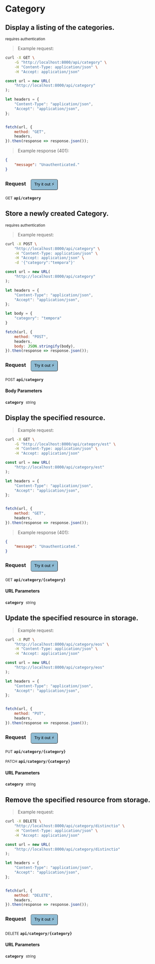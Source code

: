 # Category


## Display a listing of the categories.

<small class="badge badge-darkred">requires authentication</small>



> Example request:

```bash
curl -X GET \
    -G "http://localhost:8000/api/category" \
    -H "Content-Type: application/json" \
    -H "Accept: application/json"
```

```javascript
const url = new URL(
    "http://localhost:8000/api/category"
);

let headers = {
    "Content-Type": "application/json",
    "Accept": "application/json",
};


fetch(url, {
    method: "GET",
    headers,
}).then(response => response.json());
```


> Example response (401):

```json
{
    "message": "Unauthenticated."
}
```
<div id="execution-results-GETapi-category" hidden>
    <blockquote>Received response<span id="execution-response-status-GETapi-category"></span>:</blockquote>
    <pre class="json"><code id="execution-response-content-GETapi-category"></code></pre>
</div>
<div id="execution-error-GETapi-category" hidden>
    <blockquote>Request failed with error:</blockquote>
    <pre><code id="execution-error-message-GETapi-category"></code></pre>
</div>
<form id="form-GETapi-category" data-method="GET" data-path="api/category" data-authed="1" data-hasfiles="0" data-headers='{"Content-Type":"application\/json","Accept":"application\/json"}' onsubmit="event.preventDefault(); executeTryOut('GETapi-category', this);">
<h3>
    Request&nbsp;&nbsp;&nbsp;
        <button type="button" style="background-color: #8fbcd4; padding: 5px 10px; border-radius: 5px; border-width: thin;" id="btn-tryout-GETapi-category" onclick="tryItOut('GETapi-category');">Try it out ⚡</button>
    <button type="button" style="background-color: #c97a7e; padding: 5px 10px; border-radius: 5px; border-width: thin;" id="btn-canceltryout-GETapi-category" onclick="cancelTryOut('GETapi-category');" hidden>Cancel</button>&nbsp;&nbsp;
    <button type="submit" style="background-color: #6ac174; padding: 5px 10px; border-radius: 5px; border-width: thin;" id="btn-executetryout-GETapi-category" hidden>Send Request 💥</button>
    </h3>
<p>
<small class="badge badge-green">GET</small>
 <b><code>api/category</code></b>
</p>
<p>
<label id="auth-GETapi-category" hidden>Authorization header: <b><code>Bearer </code></b><input type="text" name="Authorization" data-prefix="Bearer " data-endpoint="GETapi-category" data-component="header"></label>
</p>
</form>


## Store a newly created Category.

<small class="badge badge-darkred">requires authentication</small>



> Example request:

```bash
curl -X POST \
    "http://localhost:8000/api/category" \
    -H "Content-Type: application/json" \
    -H "Accept: application/json" \
    -d '{"category":"tempora"}'

```

```javascript
const url = new URL(
    "http://localhost:8000/api/category"
);

let headers = {
    "Content-Type": "application/json",
    "Accept": "application/json",
};

let body = {
    "category": "tempora"
}

fetch(url, {
    method: "POST",
    headers,
    body: JSON.stringify(body),
}).then(response => response.json());
```


<div id="execution-results-POSTapi-category" hidden>
    <blockquote>Received response<span id="execution-response-status-POSTapi-category"></span>:</blockquote>
    <pre class="json"><code id="execution-response-content-POSTapi-category"></code></pre>
</div>
<div id="execution-error-POSTapi-category" hidden>
    <blockquote>Request failed with error:</blockquote>
    <pre><code id="execution-error-message-POSTapi-category"></code></pre>
</div>
<form id="form-POSTapi-category" data-method="POST" data-path="api/category" data-authed="1" data-hasfiles="0" data-headers='{"Content-Type":"application\/json","Accept":"application\/json"}' onsubmit="event.preventDefault(); executeTryOut('POSTapi-category', this);">
<h3>
    Request&nbsp;&nbsp;&nbsp;
        <button type="button" style="background-color: #8fbcd4; padding: 5px 10px; border-radius: 5px; border-width: thin;" id="btn-tryout-POSTapi-category" onclick="tryItOut('POSTapi-category');">Try it out ⚡</button>
    <button type="button" style="background-color: #c97a7e; padding: 5px 10px; border-radius: 5px; border-width: thin;" id="btn-canceltryout-POSTapi-category" onclick="cancelTryOut('POSTapi-category');" hidden>Cancel</button>&nbsp;&nbsp;
    <button type="submit" style="background-color: #6ac174; padding: 5px 10px; border-radius: 5px; border-width: thin;" id="btn-executetryout-POSTapi-category" hidden>Send Request 💥</button>
    </h3>
<p>
<small class="badge badge-black">POST</small>
 <b><code>api/category</code></b>
</p>
<p>
<label id="auth-POSTapi-category" hidden>Authorization header: <b><code>Bearer </code></b><input type="text" name="Authorization" data-prefix="Bearer " data-endpoint="POSTapi-category" data-component="header"></label>
</p>
<h4 class="fancy-heading-panel"><b>Body Parameters</b></h4>
<p>
<b><code>category</code></b>&nbsp;&nbsp;<small>string</small>  &nbsp;
<input type="text" name="category" data-endpoint="POSTapi-category" data-component="body" required  hidden>
<br>
</p>

</form>


## Display the specified resource.




> Example request:

```bash
curl -X GET \
    -G "http://localhost:8000/api/category/est" \
    -H "Content-Type: application/json" \
    -H "Accept: application/json"
```

```javascript
const url = new URL(
    "http://localhost:8000/api/category/est"
);

let headers = {
    "Content-Type": "application/json",
    "Accept": "application/json",
};


fetch(url, {
    method: "GET",
    headers,
}).then(response => response.json());
```


> Example response (401):

```json
{
    "message": "Unauthenticated."
}
```
<div id="execution-results-GETapi-category--category-" hidden>
    <blockquote>Received response<span id="execution-response-status-GETapi-category--category-"></span>:</blockquote>
    <pre class="json"><code id="execution-response-content-GETapi-category--category-"></code></pre>
</div>
<div id="execution-error-GETapi-category--category-" hidden>
    <blockquote>Request failed with error:</blockquote>
    <pre><code id="execution-error-message-GETapi-category--category-"></code></pre>
</div>
<form id="form-GETapi-category--category-" data-method="GET" data-path="api/category/{category}" data-authed="0" data-hasfiles="0" data-headers='{"Content-Type":"application\/json","Accept":"application\/json"}' onsubmit="event.preventDefault(); executeTryOut('GETapi-category--category-', this);">
<h3>
    Request&nbsp;&nbsp;&nbsp;
        <button type="button" style="background-color: #8fbcd4; padding: 5px 10px; border-radius: 5px; border-width: thin;" id="btn-tryout-GETapi-category--category-" onclick="tryItOut('GETapi-category--category-');">Try it out ⚡</button>
    <button type="button" style="background-color: #c97a7e; padding: 5px 10px; border-radius: 5px; border-width: thin;" id="btn-canceltryout-GETapi-category--category-" onclick="cancelTryOut('GETapi-category--category-');" hidden>Cancel</button>&nbsp;&nbsp;
    <button type="submit" style="background-color: #6ac174; padding: 5px 10px; border-radius: 5px; border-width: thin;" id="btn-executetryout-GETapi-category--category-" hidden>Send Request 💥</button>
    </h3>
<p>
<small class="badge badge-green">GET</small>
 <b><code>api/category/{category}</code></b>
</p>
<h4 class="fancy-heading-panel"><b>URL Parameters</b></h4>
<p>
<b><code>category</code></b>&nbsp;&nbsp;<small>string</small>  &nbsp;
<input type="text" name="category" data-endpoint="GETapi-category--category-" data-component="url" required  hidden>
<br>
</p>
</form>


## Update the specified resource in storage.




> Example request:

```bash
curl -X PUT \
    "http://localhost:8000/api/category/eos" \
    -H "Content-Type: application/json" \
    -H "Accept: application/json"
```

```javascript
const url = new URL(
    "http://localhost:8000/api/category/eos"
);

let headers = {
    "Content-Type": "application/json",
    "Accept": "application/json",
};


fetch(url, {
    method: "PUT",
    headers,
}).then(response => response.json());
```


<div id="execution-results-PUTapi-category--category-" hidden>
    <blockquote>Received response<span id="execution-response-status-PUTapi-category--category-"></span>:</blockquote>
    <pre class="json"><code id="execution-response-content-PUTapi-category--category-"></code></pre>
</div>
<div id="execution-error-PUTapi-category--category-" hidden>
    <blockquote>Request failed with error:</blockquote>
    <pre><code id="execution-error-message-PUTapi-category--category-"></code></pre>
</div>
<form id="form-PUTapi-category--category-" data-method="PUT" data-path="api/category/{category}" data-authed="0" data-hasfiles="0" data-headers='{"Content-Type":"application\/json","Accept":"application\/json"}' onsubmit="event.preventDefault(); executeTryOut('PUTapi-category--category-', this);">
<h3>
    Request&nbsp;&nbsp;&nbsp;
        <button type="button" style="background-color: #8fbcd4; padding: 5px 10px; border-radius: 5px; border-width: thin;" id="btn-tryout-PUTapi-category--category-" onclick="tryItOut('PUTapi-category--category-');">Try it out ⚡</button>
    <button type="button" style="background-color: #c97a7e; padding: 5px 10px; border-radius: 5px; border-width: thin;" id="btn-canceltryout-PUTapi-category--category-" onclick="cancelTryOut('PUTapi-category--category-');" hidden>Cancel</button>&nbsp;&nbsp;
    <button type="submit" style="background-color: #6ac174; padding: 5px 10px; border-radius: 5px; border-width: thin;" id="btn-executetryout-PUTapi-category--category-" hidden>Send Request 💥</button>
    </h3>
<p>
<small class="badge badge-darkblue">PUT</small>
 <b><code>api/category/{category}</code></b>
</p>
<p>
<small class="badge badge-purple">PATCH</small>
 <b><code>api/category/{category}</code></b>
</p>
<h4 class="fancy-heading-panel"><b>URL Parameters</b></h4>
<p>
<b><code>category</code></b>&nbsp;&nbsp;<small>string</small>  &nbsp;
<input type="text" name="category" data-endpoint="PUTapi-category--category-" data-component="url" required  hidden>
<br>
</p>
</form>


## Remove the specified resource from storage.




> Example request:

```bash
curl -X DELETE \
    "http://localhost:8000/api/category/distinctio" \
    -H "Content-Type: application/json" \
    -H "Accept: application/json"
```

```javascript
const url = new URL(
    "http://localhost:8000/api/category/distinctio"
);

let headers = {
    "Content-Type": "application/json",
    "Accept": "application/json",
};


fetch(url, {
    method: "DELETE",
    headers,
}).then(response => response.json());
```


<div id="execution-results-DELETEapi-category--category-" hidden>
    <blockquote>Received response<span id="execution-response-status-DELETEapi-category--category-"></span>:</blockquote>
    <pre class="json"><code id="execution-response-content-DELETEapi-category--category-"></code></pre>
</div>
<div id="execution-error-DELETEapi-category--category-" hidden>
    <blockquote>Request failed with error:</blockquote>
    <pre><code id="execution-error-message-DELETEapi-category--category-"></code></pre>
</div>
<form id="form-DELETEapi-category--category-" data-method="DELETE" data-path="api/category/{category}" data-authed="0" data-hasfiles="0" data-headers='{"Content-Type":"application\/json","Accept":"application\/json"}' onsubmit="event.preventDefault(); executeTryOut('DELETEapi-category--category-', this);">
<h3>
    Request&nbsp;&nbsp;&nbsp;
        <button type="button" style="background-color: #8fbcd4; padding: 5px 10px; border-radius: 5px; border-width: thin;" id="btn-tryout-DELETEapi-category--category-" onclick="tryItOut('DELETEapi-category--category-');">Try it out ⚡</button>
    <button type="button" style="background-color: #c97a7e; padding: 5px 10px; border-radius: 5px; border-width: thin;" id="btn-canceltryout-DELETEapi-category--category-" onclick="cancelTryOut('DELETEapi-category--category-');" hidden>Cancel</button>&nbsp;&nbsp;
    <button type="submit" style="background-color: #6ac174; padding: 5px 10px; border-radius: 5px; border-width: thin;" id="btn-executetryout-DELETEapi-category--category-" hidden>Send Request 💥</button>
    </h3>
<p>
<small class="badge badge-red">DELETE</small>
 <b><code>api/category/{category}</code></b>
</p>
<h4 class="fancy-heading-panel"><b>URL Parameters</b></h4>
<p>
<b><code>category</code></b>&nbsp;&nbsp;<small>string</small>  &nbsp;
<input type="text" name="category" data-endpoint="DELETEapi-category--category-" data-component="url" required  hidden>
<br>
</p>
</form>



